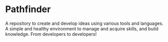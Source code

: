 # Pathfinder
A repository to create and develop ideas using various tools and languages. A simple and healthy environment to manage and acquire skills, and build knowledge. From developers to developers!
